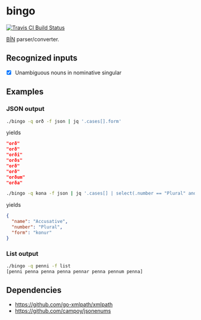 # bingo


[![Travis CI Build Status](https://travis-ci.org/marthjod/bingo.svg?branch=master)](https://travis-ci.org/marthjod/bingo)

[BÍN](http://bin.arnastofnun.is) parser/converter.

## Recognized inputs

- [x] Unambiguous nouns in nominative singular

## Examples

### JSON output

```bash
./bingo -q orð -f json | jq '.cases[].form'
```

yields

```json
"orð"
"orð"
"orði"
"orðs"
"orð"
"orð"
"orðum"
"orða"
```

```bash
./bingo -q kona -f json | jq '.cases[] | select(.number == "Plural" and .name == "Accusative")'
```

yields

```json
{
  "name": "Accusative",
  "number": "Plural",
  "form": "konur"
}
```

### List output


```bash
./bingo -q penni -f list
[penni penna penna penna pennar penna pennum penna]
```

## Dependencies

- https://github.com/go-xmlpath/xmlpath
- https://github.com/campoy/jsonenums

